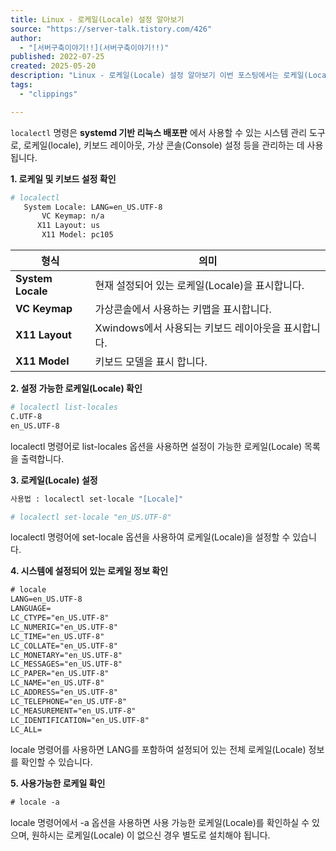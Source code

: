 ```yaml
---
title: Linux - 로케일(Locale) 설정 알아보기
source: "https://server-talk.tistory.com/426"
author:
  - "[서버구축이야기!!](서버구축이야기!!)"
published: 2022-07-25
created: 2025-05-20
description: "Linux - 로케일(Locale) 설정 알아보기 이번 포스팅에서는 로케일(Locale) 설정에 대해서 알아보도록 하겠습니다. Linux 로케일(Locale) 이란? 전 세계의 나라들은 각기 다른 언어, 날짜, 시간, 화폐 등등 다르게 갖고 있습니다 리눅스에서도 마찬가지입니다 그래서 국제화(Internationalization = i18n)를 통해 사용자가 어떻게 표시할지 환경을 선택하는 기능이 로케일(Locale) 입니다. 또한, 언어뿐만 아니라 숫자, 날짜 등등 사용이 가능하고 로케일(Locale) 설정에 따라 다른 결과의 언어로 표시할 수도 있습니다. Linux 로케일(Locale) 설정 및 사용법 리눅스에서는 localectl 명령어를 통해 설정되어 로케일(Locale)를 확인 및 설정할 수 있고.."
tags:
  - "clippings"

---
```

`localectl` 명령은 **systemd 기반 리눅스 배포판** 에서 사용할 수 있는 시스템 관리 도구로, 로케일(locale), 키보드 레이아웃, 가상 콘솔(Console) 설정 등을 관리하는 데 사용됩니다.

**1\. 로케일 및 키보드 설정 확인**
```bash
# localectl 
   System Locale: LANG=en_US.UTF-8
       VC Keymap: n/a
      X11 Layout: us
       X11 Model: pc105
```

| **형식** | 의미 |
| --- | --- |
| **System Locale** | 현재 설정되어 있는 로케일(Locale)을 표시합니다. |
| **VC Keymap** | 가상콘솔에서 사용하는 키맵을 표시합니다. |
| **X11 Layout** | Xwindows에서 사용되는 키보드 레이아웃을 표시합니다. |
| **X11 Model** | 키보드 모델을 표시 합니다. |

**2\. 설정 가능한 로케일(Locale) 확인**

```bash
# localectl list-locales 
C.UTF-8
en_US.UTF-8
```

localectl 명령어로 list-locales 옵션을 사용하면 설정이 가능한 로케일(Locale) 목록을 출력합니다.

**3\. 로케일(Locale) 설정**

```bash
사용법 : localectl set-locale "[Locale]"
```
```bash
# localectl set-locale "en_US.UTF-8"
```

localectl 명령어에 set-locale 옵션을 사용하여 로케일(Locale)을 설정할 수 있습니다.

**4\. 시스템에 설정되어 있는 로케일 정보 확인**

```html
# locale
LANG=en_US.UTF-8
LANGUAGE=
LC_CTYPE="en_US.UTF-8"
LC_NUMERIC="en_US.UTF-8"
LC_TIME="en_US.UTF-8"
LC_COLLATE="en_US.UTF-8"
LC_MONETARY="en_US.UTF-8"
LC_MESSAGES="en_US.UTF-8"
LC_PAPER="en_US.UTF-8"
LC_NAME="en_US.UTF-8"
LC_ADDRESS="en_US.UTF-8"
LC_TELEPHONE="en_US.UTF-8"
LC_MEASUREMENT="en_US.UTF-8"
LC_IDENTIFICATION="en_US.UTF-8"
LC_ALL=
```

locale 명령어를 사용하면 LANG를 포함하여 설정되어 있는 전체 로케일(Locale) 정보를 확인할 수 있습니다.

**5\. 사용가능한 로케일 확인**

```html
# locale -a
```

locale 명령어에서 -a 옵션을 사용하면 사용 가능한 로케일(Locale)를 확인하실 수 있으며, 원하시는 로케일(Locale) 이 없으신 경우 별도로 설치해야 됩니다.